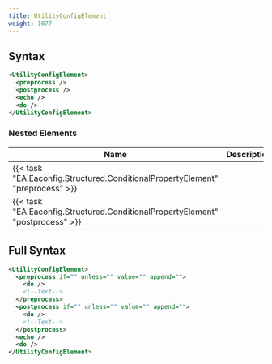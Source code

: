 ```yaml
---
title: UtilityConfigElement
weight: 1077
---
```

## Syntax
```xml
<UtilityConfigElement>
  <preprocess />
  <postprocess />
  <echo />
  <do />
</UtilityConfigElement>
```
### Nested Elements
| Name | Description | Type | Required |
| ---- | ----------- | ---- | -------- |
| {{< task "EA.Eaconfig.Structured.ConditionalPropertyElement" "preprocess" >}}|  | {{< task "EA.Eaconfig.Structured.ConditionalPropertyElement" >}} | False |
| {{< task "EA.Eaconfig.Structured.ConditionalPropertyElement" "postprocess" >}}|  | {{< task "EA.Eaconfig.Structured.ConditionalPropertyElement" >}} | False |

## Full Syntax
```xml
<UtilityConfigElement>
  <preprocess if="" unless="" value="" append="">
    <do />
    <!--Text-->
  </preprocess>
  <postprocess if="" unless="" value="" append="">
    <do />
    <!--Text-->
  </postprocess>
  <echo />
  <do />
</UtilityConfigElement>
```
